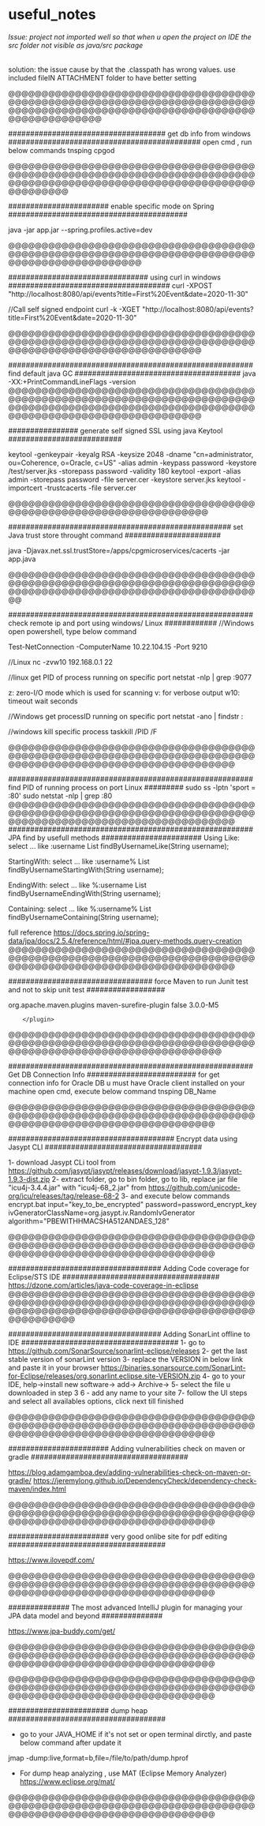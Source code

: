 # useful_notes
###### Issue: project not imported well so that when u open the project on IDE the src folder not visible as java/src package   ##

solution: the issue cause by that the .classpath has wrong values. use included fileIN ATTACHMENT folder to have better setting


@@@@@@@@@@@@@@@@@@@@@@@@@@@@@@@@@@@@@@@@@@@@@@@@@@@@@@@@@@@@@@@@@@@@@@@@@@@@@@@@@@@@@@@@@@@@@@@@@@@@@@@@@@@@@@@@@@@@@@@@@@@@@

#################################### get db info from windows   ############################################
open cmd , run below commands
tnsping cpgod

@@@@@@@@@@@@@@@@@@@@@@@@@@@@@@@@@@@@@@@@@@@@@@@@@@@@@@@@@@@@@@@@@@@@@@@@@@@@@@@@@@@@@@@@@@@@@@@@@@@@@@@@@@@@@@@@@@@@@@@@

####################### enable specific mode on Spring #########################################

java -jar app.jar --spring.profiles.active=dev

@@@@@@@@@@@@@@@@@@@@@@@@@@@@@@@@@@@@@@@@@@@@@@@@@@@@@@@@@@@@@@@@@@@@@@@@@@@@@@@@@@@@@@@@@@@@@@

################################ using curl in windows #####################################
curl -XPOST "http://localhost:8080/api/events?title=First%20Event&date=2020-11-30"

//Call self signed endpoint
curl -k -XGET "http://localhost:8080/api/events?title=First%20Event&date=2020-11-30"

@@@@@@@@@@@@@@@@@@@@@@@@@@@@@@@@@@@@@@@@@@@@@@@@@@@@@@@@@@@@@@@@@@@@@@@@@@@@@@@@@@@@@@@@@@@@@@@@@@@@@@@

######################################################## find default java GC ######################################
java -XX:+PrintCommandLineFlags -version
@@@@@@@@@@@@@@@@@@@@@@@@@@@@@@@@@@@@@@@@@@@@@@@@@@@@@@@@@@@@@@@@@@@@@@@@@@@@@@@@@@@@@@@@@@@@@@@@@@@@@@@@@@@@@@@@@@@@@@@@@@@@@@@@@@@@@@@@@@@@


################ generate self signed SSL using java Keytool ##########################

keytool -genkeypair -keyalg RSA -keysize 2048 -dname "cn=administrator, ou=Coherence, o=Oracle, c=US" -alias admin -keypass password -keystore /test/server.jks -storepass password -validity 180
keytool -export -alias admin -storepass password -file server.cer -keystore server.jks
keytool -importcert -trustcacerts -file server.cer

@@@@@@@@@@@@@@@@@@@@@@@@@@@@@@@@@@@@@@@@@@@@@@@@@@@@@@@@@@@@@@@@@@@

################################################### set Java trust store throught command ######################

java -Djavax.net.ssl.trustStore=/apps/cpgmicroservices/cacerts -jar app.java

@@@@@@@@@@@@@@@@@@@@@@@@@@@@@@@@@@@@@@@@@@@@@@@@@@@@@@@@@@@@@@@@@@@@@@@@@@@@@@@@@@@@@@@@@@@@@@@@@@@@@@@@@@@@@@@@@

######################################################## check remote ip and port using windows/ Linux ############
//Windows
open powershell, type below command

Test-NetConnection -ComputerName 10.22.104.15 -Port 9210

//Linux
nc -zvw10 192.168.0.1 22

//linux get PID of process running on specific port
netstat -nlp | grep :9077

z: zero-I/O mode which is used for scanning
v: for verbose output
w10: timeout wait seconds

//Windows get processID running on specific port 
netstat -ano | findstr :<PORT>

//windows kill specific process
taskkill /PID <PID> /F

@@@@@@@@@@@@@@@@@@@@@@@@@@@@@@@@@@@@@@@@@@@@@@@@@@@@@@@@@@@@@@@@@@@@@@@@@@@@@@@@@@@@@@@@@@@@@@@@@@@@@@@@@@@@

######################################################## find PID of running process on port Linux #########
sudo ss -lptn 'sport = :80'
sudo netstat -nlp | grep :80
@@@@@@@@@@@@@@@@@@@@@@@@@@@@@@@@@@@@@@@@@@@@@@@@@@@@@@@@@@@@@@@@@@@@@@@@@@@@@@@@@@@@@@@@@@@@@@@@@@@@@@@@@@@@
######################################################## JPA find by usefull methods #######################
Using Like: select ... like :username
 List<User> findByUsernameLike(String username);

StartingWith: select ... like :username%
 List<User> findByUsernameStartingWith(String username);

EndingWith: select ... like %:username
 List<User> findByUsernameEndingWith(String username);

Containing: select ... like %:username%
 List<User> findByUsernameContaining(String username);

full reference 
https://docs.spring.io/spring-data/jpa/docs/2.5.4/reference/html/#jpa.query-methods.query-creation
@@@@@@@@@@@@@@@@@@@@@@@@@@@@@@@@@@@@@@@@@@@@@@@@@@@@@@@@@@@@@@@@@@@@@@@@@@@@@@@@@@@@@@@@@@@@@@@@@@@@@@@@@@@@

################################# force Maven to run Junit test and not to skip unit test ##################


 <plugin>
          <groupId>org.apache.maven.plugins</groupId>
          <artifactId>maven-surefire-plugin</artifactId>
          <configuration>
          <skip>false</skip>
          </configuration>
          <version>3.0.0-M5</version>
           
        </plugin>
@@@@@@@@@@@@@@@@@@@@@@@@@@@@@@@@@@@@@@@@@@@@@@@@@@@@@@@@@@@@@@@@@@@@@@@@@@@@@@@@@@@@@@@@@@@@@@@@@@@@@@@@@@

######################################################## Get DB Connection Info #########################
for get connection info for Oracle DB
u must have Oracle client installed on your machine
open cmd, execute below command
tnsping DB_Name

@@@@@@@@@@@@@@@@@@@@@@@@@@@@@@@@@@@@@@@@@@@@@@@@@@@@@@@@@@@@@@@@@@@@@@@@@@@@@@@@@@@@@@@@@@@@@@@@@@@@@@@@@

###################################### Encrypt data using Jasypt CLI ####################################

1- download Jasypt CLi tool from https://github.com/jasypt/jasypt/releases/download/jasypt-1.9.3/jasypt-1.9.3-dist.zip
2- extract folder, go to bin folder, go to lib, replace jar file "icu4j-3.4.4.jar" with "icu4j-68_2.jar" from https://github.com/unicode-org/icu/releases/tag/release-68-2
3- and execute below commands
encrypt.bat input="key_to_be_encrypted" password=password_encrypt_key ivGeneratorClassName=org.jasypt.iv.RandomIvGenerator algorithm="PBEWITHHMACSHA512ANDAES_128"
 
 @@@@@@@@@@@@@@@@@@@@@@@@@@@@@@@@@@@@@@@@@@@@@@@@@@@@@@@@@@@@@@@@@@@@@@@@@@@@@@@@@@@@@@@@@@@@@@@@@@@@@@@@@
 
 ################################### Adding Code coverage for Eclipse/STS IDE ####################################
 https://dzone.com/articles/java-code-coverage-in-eclipse
 @@@@@@@@@@@@@@@@@@@@@@@@@@@@@@@@@@@@@@@@@@@@@@@@@@@@@@@@@@@@@@@@@@@@@@@@@@@@@@@@@@@@@@@@@@@@@@@@@@@@@@@@@@@@@@@@@@@@@@@@@
 
 ################################### Adding SonarLint offline to IDE ####################################
 1- go to https://github.com/SonarSource/sonarlint-eclipse/releases
 2- get the last stable version of sonarLint version
 3- replace the VERSION in below link and paste it in your browser 
 https://binaries.sonarsource.com/SonarLint-for-Eclipse/releases/org.sonarlint.eclipse.site-VERSION.zip
 4- go to your IDE, help->install new software-> add-> Archive-> 
 5- select the file u downloaded in step 3
 6 - add any name to your site
 7- follow the UI steps and select all availables options, click next till finished
 
 
 
 @@@@@@@@@@@@@@@@@@@@@@@@@@@@@@@@@@@@@@@@@@@@@@@@@@@@@@@@@@@@@@@@@@@@@@@@@@@@@@@@@@@@@@@@@@@@@@@@@@@@@@@@@
 
  ####################### Adding vulnerabilities check on maven or gradle ####################################

 https://blog.adamgamboa.dev/adding-vulnerabilities-check-on-maven-or-gradle/
 https://jeremylong.github.io/DependencyCheck/dependency-check-maven/index.html
 
 @@@@@@@@@@@@@@@@@@@@@@@@@@@@@@@@@@@@@@@@@@@@@@@@@@@@@@@@@@@@@@@@@@@@@@@@@@@@@@@@@@@@@@@@@@@@@@@@@@@@@@@@@
 
 ####################### very good onlibe site for pdf editing ####################################
 
 https://www.ilovepdf.com/
 
 @@@@@@@@@@@@@@@@@@@@@@@@@@@@@@@@@@@@@@@@@@@@@@@@@@@@@@@@@@@@@@@@@@@@@@@@@@@@@@@@@@@@@@@@@@@@@@@@@@@@@@@@@
 
  ############## The most advanced IntelliJ plugin for managing your JPA data model and beyond  ##############
 
 https://www.jpa-buddy.com/get/
 
 @@@@@@@@@@@@@@@@@@@@@@@@@@@@@@@@@@@@@@@@@@@@@@@@@@@@@@@@@@@@@@@@@@@@@@@@@@@@@@@@@@@@@@@@@@@@@@@@@@@@@@@@@
 
 @@@@@@@@@@@@@@@@@@@@@@@@@@@@@@@@@@@@@@@@@@@@@@@@@@@@@@@@@@@@@@@@@@@@@@@@@@@@@@@@@@@@@@@@@@@@@@@@@@@@@@@@@
 
 ####################### dump heap ####################################
 
 - go to your JAVA_HOME if it's not set or open terminal dirctly, and paste below command after update it
 
 jmap -dump:live,format=b,file=/file/to/path/dump.hprof <pid>
 
 - For dump heap analyzing , use MAT (Eclipse Memory Analyzer) https://www.eclipse.org/mat/
 
  @@@@@@@@@@@@@@@@@@@@@@@@@@@@@@@@@@@@@@@@@@@@@@@@@@@@@@@@@@@@@@@@@@@@@@@@@@@@@@@@@@@@@@@@@@@@@@@@@@@@@@@@@
  
